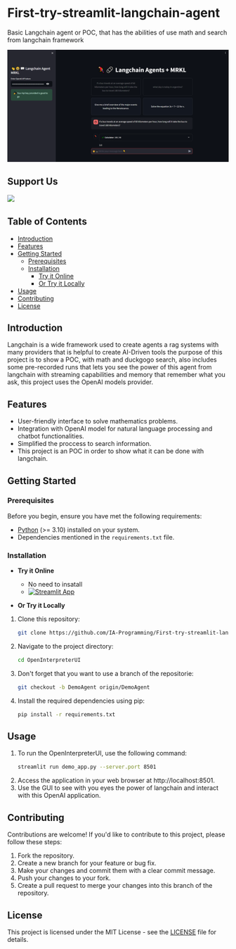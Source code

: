 # First-try-streamlit-langchain-agent
Basic Langchain agent or POC, that has the abilities of use math and search from langchain framework

[![Streamlit UI](./LangchainDemoAgent.png)](https://basic-langchain-agent.streamlit.app/)

## **Support Us**

<a href="https://www.buymeacoffee.com/blazzmocompany"><img src="https://img.buymeacoffee.com/button-api/?text=Buy me a coffee&emoji=&slug=blazzmocompany&button_colour=40DCA5&font_colour=ffffff&font_family=Cookie&outline_colour=000000&coffee_colour=FFDD00"></a>

## Table of Contents

- [Introduction](#introduction)
- [Features](#features)
- [Getting Started](#getting-started)
  - [Prerequisites](#prerequisites)
  - [Installation](#installation)
    - [Try it Online](#try-it-online)
    - [Or Try it Locally](#or-try-it-locally)
- [Usage](#usage)
- [Contributing](#contributing)
- [License](#license)

## Introduction

Langchain is a wide framework used to create agents a rag systems with many providers that is helpful to create AI-Driven tools the purpose of this project is to show a POC, with math and duckgogo search, also includes some pre-recorded runs that lets you see the power of this agent from langchain with streaming capabilities and memory that remember what you ask, this project uses the OpenAI models provider.

## Features

- User-friendly interface to solve mathematics problems.
- Integration with OpenAI model for natural language processing and chatbot functionalities.
- Simplified the proccess to search information.
- This project is an POC in order to show what it can be done with langchain.

## Getting Started

### Prerequisites

Before you begin, ensure you have met the following requirements:

- [Python](https://www.python.org/) (>= 3.10) installed on your system.
- Dependencies mentioned in the `requirements.txt` file.

### Installation
- **Try it Online**
  
  - No need to insatall
  - [![Streamlit App](https://static.streamlit.io/badges/streamlit_badge_black_white.svg)](https://basic-langchain-agent.streamlit.app/)
- **Or Try it Locally**

1. Clone this repository:

   ```bash
   git clone https://github.com/IA-Programming/First-try-streamlit-langchain-agent.git
   ```

2. Navigate to the project directory:

    ```bash
    cd OpenInterpreterUI
    ```

3. Don't forget that you want to use a branch of the repositorie:

    ```bash
    git checkout -b DemoAgent origin/DemoAgent
    ```

4. Install the required dependencies using pip:

    ```bash
    pip install -r requirements.txt
    ```

## Usage

1. To run the OpenInterpreterUI, use the following command:
    ```bash
    streamlit run demo_app.py --server.port 8501
    ```
2. Access the application in your web browser at http://localhost:8501.
3. Use the GUI to see with you eyes the power of langchain and interact with this OpenAI application.

## Contributing

Contributions are welcome! If you'd like to contribute to this project, please follow these steps:
1. Fork the repository.
2. Create a new branch for your feature or bug fix.
3. Make your changes and commit them with a clear commit message.
4. Push your changes to your fork.
5. Create a pull request to merge your changes into this branch of the repository.

## License

This project is licensed under the MIT License - see the [LICENSE](LICENSE) file for details.